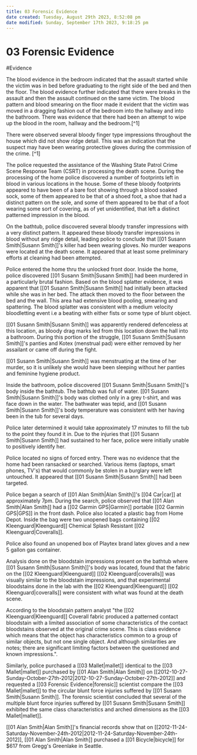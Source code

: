 ```yaml
---
title: 03 Forensic Evidence
date created: Tuesday, August 29th 2023, 8:52:08 pm
date modified: Sunday, September 17th 2023, 9:18:25 pm
---
```


# 03 Forensic Evidence

#Evidence 

The blood evidence in the bedroom indicated that the assault started while the victim was in bed before graduating to the right side of the bed and then the floor. The blood evidence further indicated that there were breaks in the assault and then the assault continued on the same victim. The blood pattern and blood smearing on the floor made it evident that the victim was moved in a dragging fashion out of the bedroom into the hallway and into the bathroom. There was evidence that there had been an attempt to wipe up the blood in the room, hallway and the bedroom.[^1]

There were observed several bloody finger type impressions throughout the house which did not show ridge detail. This was an indication that the suspect may have been wearing protective gloves during the commission of the crime. [^1]

The police requested the assistance of the Washing State Patrol Crime Scene Response Team (CSRT) in processing the death scene. During the processing of the home police discovered a number of footprints left in blood in various locations in the house. Some of these bloody footprints appeared to have been of a bare foot showing through a blood soaked sock, some of them appeared to be that of a shoed foot, a shoe that had a distinct pattern on the sole, and some of them appeared to be that of a foot wearing some sort of covering, as of yet unidentified, that left a distinct patterned impression in the blood.

On the bathtub, police discovered several bloody transfer impressions with a very distinct pattern. It appeared these bloody transfer impressions in blood without any ridge detail, leading police to conclude that [[01 Susann Smith|Susann Smith]]'s killer had been wearing gloves. No murder weapons were located at the death scene. It appeared that at least some preliminary efforts at cleaning had been attempted.

Police entered the home thru the unlocked front door. Inside the home, police discovered [[01 Susann Smith|Susann Smith]] had been murdered in a particularly brutal fashion. Based on the blood splatter evidence, it was apparent that [[01 Susann Smith|Susann Smith]] had initially been attacked while she was in her bed. The attack then moved to the floor between the bed and the wall. This area had extensive blood pooling, smearing and spattering. The blood splatter was consistent with a medium velocity bloodletting event i.e a beating with either fists or some type of blunt object.

[[01 Susann Smith|Susann Smith]] was apparently rendered defenceless at this location, as bloody drag marks led from this location down the hall into a bathroom. During this portion of the struggle, [[01 Susann Smith|Susann Smith]]'s panties and Kotex (menstrual pad) were either removed by her assailant or came off during the fight.

[[01 Susann Smith|Susann Smith]] was menstruating at the time of her murder, so it is unlikely she would have been sleeping without her panties and feminine hygiene product.

Inside the bathroom, police discovered [[01 Susann Smith|Susann Smith]]'s body inside the bathtub. The bathtub was full of water. [[01 Susann Smith|Susann Smith]]'s body was clothed only in a grey t-shirt, and was face down in the water. The bathwater was tepid, and [[01 Susann Smith|Susann Smith]]'s body temperature was consistent with her having been in the tub for several days.

Police later determined it would take approximately 17 minutes to fill the tub to the point they found it in. Due to the injuries that [[01 Susann Smith|Susann Smith]] had sustained to her face, police were initially unable to positively identify her.

Police located no signs of forced entry. There was no evidence that the home had been ransacked or searched. Various items (laptops, smart phones, TV's) that would commonly be stolen in a burglary were left untouched. It appeared that [[01 Susann Smith|Susann Smith]] had been targeted.

Police began a search of [[01 Alan Smith|Alan Smith]]'s [[04 Car|car]] at approximately 7pm. During the search, police observed that [[01 Alan Smith|Alan Smith]] had a [[02 Garmin GPS|Garmin]] portable [[02 Garmin GPS|GPS]] in the front dash. Police also located a plastic bag from Home Depot. Inside the bag were two unopened bags containing [[02 Kleenguard|Kleenguard]] Chemical Splash Resistant [[02 Kleenguard|Coveralls]].

Police also found an unopened box of Playtex brand latex gloves and a new 5 gallon gas container.

Analysis done on the bloodstain impressions present on the bathtub where [[01 Susann Smith|Susann Smith]]'s body was located, found that the fabric on the [[02 Kleenguard|Kleenguard]] [[02 Kleenguard|coveralls]] was visually similar to the bloodstain impressions, and that experimental bloodstains done in the lab with the [[02 Kleenguard|Kleenguard]] [[02 Kleenguard|coveralls]] were consistent with what was found at the death scene.

According to the bloodstain pattern analyst "the [[02 Kleenguard|Kleenguard]] Coverall fabric produced a patterned contact bloodstain with a limited association of some characteristics of the contact bloodstains observed at the original crime scene. This is class evidence which means that the object has characteristics common to a group of similar objects, but not one single object. And although similarities are notes; there are significant limiting factors between the questioned and known impressions.".

Similarly, police purchased a [[03 Mallet|mallet]] identical to the [[03 Mallet|mallet]] purchased by [[01 Alan Smith|Alan Smith]] on [[2012-10-27-Sunday-October-27th-2012|2012-10-27-Sunday-October-27th-2012]] and requested a [[03 Forensic Evidence|forensic]] scientist compare the [[03 Mallet|mallet]] to the circular blunt force injuries suffered by [[01 Susann Smith|Susann Smith]]. The forensic scientist concluded that several of the multiple blunt force injuries suffered by [[01 Susann Smith|Susann Smith]] exhibited the same class characteristics and arched dimensions as the [[03 Mallet|mallet]].

[[01 Alan Smith|Alan Smith]]'s financial records show that on [[2012-11-24-Saturday-November-24th-2012|2012-11-24-Saturday-November-24th-2012]], [[01 Alan Smith|Alan Smith]] purchased a [[01 Bicycle|bicycle]] for $617 from Gregg's Greenlake in Seattle.

